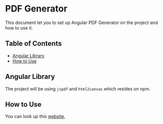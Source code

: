# PDF Generator
This document let you to set up Angular PDF Generator on the project and how to use it.

## Table of Contents
- [Angular Library](#angular-library)
- [How to Use](#how-to-use)

## Angular Library
The project will be using `jspdf` and `html2canvas` which resides on npm.

## How to Use
You can look up this [website](https://www.c-sharpcorner.com/article/convert-html-to-pdf-using-angular-6/),